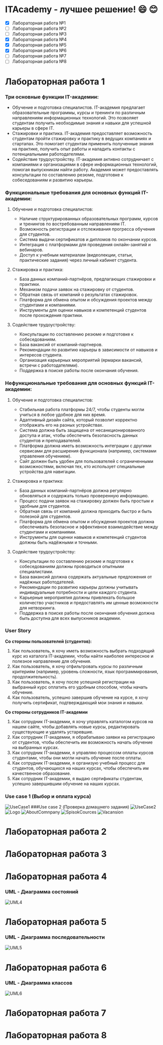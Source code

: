 # ITAcademy - лучшее решение! :smile: :blush:
- [x] Лабораторная работа №1
- [ ] Лабораторная работа №2
- [ ] Лабораторная работа №3
- [x] Лабораторная работа №4
- [x] Лабораторная работа №5
- [x] Лабораторная работа №6
- [ ] Лабораторная работа №7
- [ ] Лабораторная работа №8

# Лабораторная работа 1
### Три основные функции IT-академии:
* Обучение и подготовка специалистов. IT-академия предлагает образовательные программы, курсы и тренинги по различным направлениям информационных технологий. Это позволяет студентам получить необходимые знания и навыки для успешной карьеры в сфере IT.
* Стажировки и практика. IT-академия предоставляет возможность студентам пройти стажировку и практику в ведущих компаниях и стартапах. Это помогает студентам применить полученные знания на практике, получить опыт работы и наладить контакты с потенциальными работодателями.
* Содействие трудоустройству. IT-академия активно сотрудничает с компаниями и организациями в сфере информационных технологий, помогая выпускникам найти работу. Академия может предоставлять консультации по составлению резюме, подготовке к собеседованиям и развитию карьеры.

### Функциональные требования для основных функций IT-академии:
1. Обучение и подготовка специалистов:
	- Наличие структурированных образовательных программ, курсов и тренингов по востребованным направлениям IT.
	- Возможность регистрации и отслеживания прогресса обучения для студентов.
	- Система выдачи сертификатов и дипломов по окончании курсов.
	- Интеграция с платформами для проведения онлайн-занятий и вебинаров.
	- Доступ к учебным материалам (видеолекции, статьи, практические задания) через личный кабинет студента.

2. Стажировка и практика:
	- База данных компаний-партнёров, предлагающих стажировки и практики.
	- Механизм подачи заявок на стажировку от студентов.
	- Обратная связь от компаний о результатах стажировок.
	- Платформа для обмена опытом и обсуждения проектов между студентами и компаниями.
	- Инструменты для оценки навыков и компетенций студентов после прохождения практики.

3. Содействие трудоустройству:
	- Консультации по составлению резюме и подготовке к собеседованиям.
	- База вакансий от компаний-партнеров.
	- Рекомендации по развитию карьеры в зависимости от навыков и интересов студента.
	- Организация карьерных мероприятий (ярмарки вакансий, встречи с работодателями).
	- Поддержка в поиске работы после окончания обучения.

### Нефункциональные требования для основных функций IT-академии:
1. Обучение и подготовка специалистов:
	- Стабильная работа платформы 24/7, чтобы студенты могли учиться в любое удобное для них время.
	- Адаптивный дизайн сайта, который позволит корректно отображать его на разных устройствах.
	- Система должна быть защищена от несанкционированного доступа и атак, чтобы обеспечить безопасность данных студентов и преподавателей.
	- Платформа должна иметь возможность интеграции с другими сервисами для расширения функционала (например, системами управления обучением).
	- Сайт должен быть удобен для пользователей с ограниченными возможностями, включая тех, кто использует специальные устройства для навигации.

2. Стажировка и практика:
	- База данных компаний-партнёров должна регулярно обновляться и содержать только проверенную информацию.
	- Процесс подачи заявок на стажировку должен быть простым и удобным для студентов.
	- Обратная связь от компаний должна приходить быстро и быть полезной для студентов.
	- Платформа для обмена опытом и обсуждения проектов должна обеспечивать безопасное и эффективное взаимодействие между студентами и компаниями.
	- Инструменты для оценки навыков и компетенций студентов должны быть надёжными и точными.

3. Содействие трудоустройству:
	- Консультации по составлению резюме и подготовке к собеседованиям должны проводиться опытными специалистами.
	- База вакансий должна содержать актуальные предложения от надёжных работодателей.
	- Рекомендации по развитию карьеры должны учитывать индивидуальные потребности и цели каждого студента.
	- Карьерные мероприятия должны привлекать большое количество участников и предоставлять им ценные возможности для нетворкинга.
	- Поддержка в поиске работы после окончания обучения должна быть доступна для всех выпускников академии.

### User Story

**Со стороны пользователей (студентов):**
1) Как пользователь, я хочу иметь возможность выбрать подходящий курс из каталога IT-академии, чтобы найти наиболее интересное и полезное направление для обучения.
2)  Как пользователь, я хочу отфильтровать курсы по различным критериям (например, уровень сложности, язык программирования, продолжительность).
3) Как пользователь, я хочу после успешной регистрации на выбранный курс оплатить его удобным способом, чтобы начать обучение.
4) Как пользователь, успешно завершив обучение на курсе, я хочу получить сертификат, подтверждающий мои знания и навыки.

**Со стороны сотрудников IT-академии**
1) Как сотрудник IT-академии, я хочу управлять каталогом курсов на нашем сайте, чтобы добавлять новые курсы, редактировать существующие и удалять устаревшие.
2) Как сотрудник IT-академии, я обрабатываю заявки на регистрацию от студентов, чтобы обеспечить им возможность начать обучение на выбранных курсах.
3) Как сотрудник IT-академии, я управляю процессом оплаты курсов студентами, чтобы они могли начать обучение после оплаты.
4) Как сотрудник IT-академии, я организую учебный процесс для студентов, обучающихся на наших курсах, чтобы обеспечить им качественное образование.
5) Как сотрудник IT-академии, я выдаю сертификаты студентам, успешно завершившим обучение на наших курсах.

### Use case 1 (Выбор и оплата курса)
![UseCase1](https://github.com/sokolblyat9/itacademy/raw/main/images/2024-12-26_23-29.png)
###Use case 2 (Проверка домашнего задания)
![UseCase2](https://github.com/sokolblyat9/itacademy/raw/main/images/2024-12-26_23-29_1.png)
![Logo](https://github.com/sokolblyat9/itacademy/raw/main/images/2024-12-26_23-30.png)
![AboutComnpany](https://github.com/sokolblyat9/itacademy/raw/main/images/2024-12-26_23-30_1.png)
![SpisokCources](https://github.com/sokolblyat9/itacademy/raw/main/images/2024-12-26_23-30_2.png)
![Vacansion](https://github.com/sokolblyat9/itacademy/raw/main/images/2024-12-26_23-30_3.png)

# Лабораторная работа 2
# Лабораторная работа 3
# Лабораторная работа 4
### UML - Диаграмма состояний
![UML4](https://github.com/sokolblyat9/itacademy/raw/main/images/photo2.png)
# Лабораторная работа 5
### UML - Диаграмма последовательности
![UML5](https://github.com/sokolblyat9/itacademy/raw/main/images/photo1.jpg)

# Лабораторная работа 6
### UML - Диаграмма классов
![UML6](https://github.com/sokolblyat9/itacademy/raw/main/images/2024-12-26_23-31_1.png)
# Лабораторная работа 7
# Лабораторная работа 8
